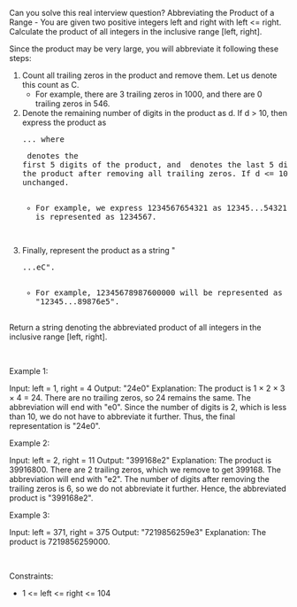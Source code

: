 Can you solve this real interview question? Abbreviating the Product of a Range - You are given two positive integers left and right with left <= right. Calculate the product of all integers in the inclusive range [left, right].

Since the product may be very large, you will abbreviate it following these steps:

 1. Count all trailing zeros in the product and remove them. Let us denote this count as C.
    * For example, there are 3 trailing zeros in 1000, and there are 0 trailing zeros in 546.
 2. Denote the remaining number of digits in the product as d. If d > 10, then express the product as <pre>...<suf> where <pre> denotes the first 5 digits of the product, and <suf> denotes the last 5 digits of the product after removing all trailing zeros. If d <= 10, we keep it unchanged.
    * For example, we express 1234567654321 as 12345...54321, but 1234567 is represented as 1234567.
 3. Finally, represent the product as a string "<pre>...<suf>eC".
    * For example, 12345678987600000 will be represented as "12345...89876e5".

Return a string denoting the abbreviated product of all integers in the inclusive range [left, right].

 

Example 1:


Input: left = 1, right = 4
Output: "24e0"
Explanation: The product is 1 × 2 × 3 × 4 = 24.
There are no trailing zeros, so 24 remains the same. The abbreviation will end with "e0".
Since the number of digits is 2, which is less than 10, we do not have to abbreviate it further.
Thus, the final representation is "24e0".


Example 2:


Input: left = 2, right = 11
Output: "399168e2"
Explanation: The product is 39916800.
There are 2 trailing zeros, which we remove to get 399168. The abbreviation will end with "e2".
The number of digits after removing the trailing zeros is 6, so we do not abbreviate it further.
Hence, the abbreviated product is "399168e2".


Example 3:


Input: left = 371, right = 375
Output: "7219856259e3"
Explanation: The product is 7219856259000.


 

Constraints:

 * 1 <= left <= right <= 104